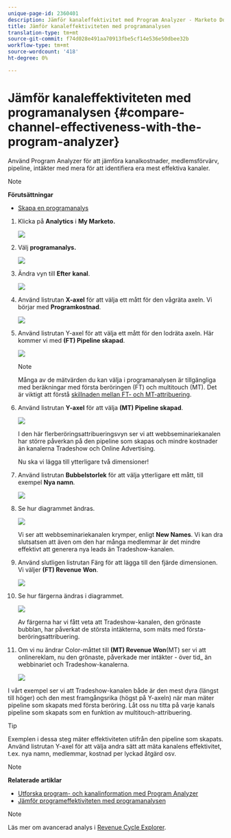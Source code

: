 ```yaml
---
unique-page-id: 2360401
description: Jämför kanaleffektivitet med Program Analyzer - Marketo Docs - Produktdokumentation
title: Jämför kanaleffektiviteten med programanalysen
translation-type: tm+mt
source-git-commit: f74d028e491aa70913fbe5cf14e536e50dbee32b
workflow-type: tm+mt
source-wordcount: '418'
ht-degree: 0%

---
```



# Jämför kanaleffektiviteten med programanalysen {#compare-channel-effectiveness-with-the-program-analyzer}

Använd Program Analyzer för att jämföra kanalkostnader, medlemsförvärv, pipeline, intäkter med mera för att identifiera era mest effektiva kanaler.

>[!NOTE]
>
>**Förutsättningar**
>
>* [Skapa en programanalys](create-a-program-analyzer.md)


1. Klicka på **Analytics** i **My Marketo.**

   ![](assets/image2014-9-17-18-3a36-3a13.png)

1. Välj **programanalys.**

   ![](assets/image2014-9-17-18-3a36-3a40.png)

1. Ändra vyn till **Efter** **kanal**.

   ![](assets/image2014-9-17-18-3a36-3a59.png)

1. Använd listrutan **X-axel** för att välja ett mått för den vågräta axeln. Vi börjar med **Programkostnad**.

   ![](assets/image2014-9-17-18-3a37-3a7.png)

1. Använd listrutan Y-axel för att välja ett mått för den lodräta axeln. Här kommer vi med **(FT) Pipeline skapad**.

   ![](assets/image2014-9-17-18-3a37-3a50.png)

   >[!NOTE]
   >
   >Många av de mätvärden du kan välja i programanalysen är tillgängliga med beräkningar med första beröringen (FT) och multitouch (MT). Det är viktigt att förstå [skillnaden mellan FT- och MT-attribuering](/help/marketo/product-docs/reporting/revenue-cycle-analytics/revenue-tools/attribution/understanding-attribution.md).

1. Använd listrutan **Y-axel** för att välja **(MT) Pipeline skapad**.

   ![](assets/image2014-9-17-18-3a39-3a5.png)

   I den här flerberöringsattribueringsvyn ser vi att webbseminariekanalen har större påverkan på den pipeline som skapas och mindre kostnader än kanalerna Tradeshow och Online Advertising.

   Nu ska vi lägga till ytterligare två dimensioner!

1. Använd listrutan **Bubbelstorlek** för att välja ytterligare ett mått, till exempel **Nya namn**.

   ![](assets/image2014-9-17-18-3a39-3a36.png)

1. Se hur diagrammet ändras.

   ![](assets/image2014-9-17-18-3a39-3a55.png)

   Vi ser att webbseminariekanalen krymper, enligt **New Names**. Vi kan dra slutsatsen att även om den har många medlemmar är det mindre effektivt att generera nya leads än Tradeshow-kanalen.

1. Använd slutligen listrutan Färg för att lägga till den fjärde dimensionen. Vi väljer **(FT) Revenue** **Won**.

   ![](assets/image2014-9-17-18-3a41-3a7.png)

1. Se hur färgerna ändras i diagrammet.

   ![](assets/image2014-9-17-18-3a41-3a19.png)

   Av färgerna har vi fått veta att Tradeshow-kanalen, den grönaste bubblan, har påverkat de största intäkterna, som mäts med första-beröringsattribuering.

1. Om vi nu ändrar Color-måttet till **(MT) Revenue Won**(MT) ser vi att onlinereklam, nu den grönaste, påverkade mer intäkter - över tid_ än webbinariet och Tradeshow-kanalerna.

   ![](assets/image2014-9-17-18-3a41-3a40.png)

I vårt exempel ser vi att Tradeshow-kanalen både är den mest dyra (längst till höger) och den mest framgångsrika (högst på Y-axeln) när man mäter pipeline som skapats med första beröring. Låt oss nu titta på varje kanals pipeline som skapats som en funktion av multitouch-attribuering.

>[!TIP]
>
>Exemplen i dessa steg mäter effektiviteten utifrån den pipeline som skapats. Använd listrutan Y-axel för att välja andra sätt att mäta kanalens effektivitet, t.ex. nya namn, medlemmar, kostnad per lyckad åtgärd osv.

>[!NOTE]
>
>**Relaterade artiklar**
>
>* [Utforska program- och kanalinformation med Program Analyzer](explore-program-and-channel-details-with-the-program-analyzer.md)
>* [Jämför programeffektiviteten med programanalysen](compare-program-effectiveness-with-the-program-analyzer.md)

>



>[!NOTE]
>
>Läs mer om avancerad analys i [Revenue Cycle Explorer](http://docs.marketo.com/display/docs/revenue+cycle+analytics).
